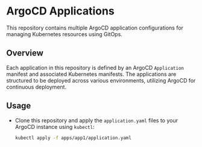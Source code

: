 # ArgoCD Applications

This repository contains multiple ArgoCD application configurations for managing Kubernetes resources using GitOps.

## Overview

Each application in this repository is defined by an ArgoCD `Application` manifest and associated Kubernetes manifests. The applications are structured to be deployed across various environments, utilizing ArgoCD for continuous deployment.

## Usage

- Clone this repository and apply the `application.yaml` files to your ArgoCD instance using `kubectl`:
  
  ```bash
  kubectl apply -f apps/app1/application.yaml
  ```
